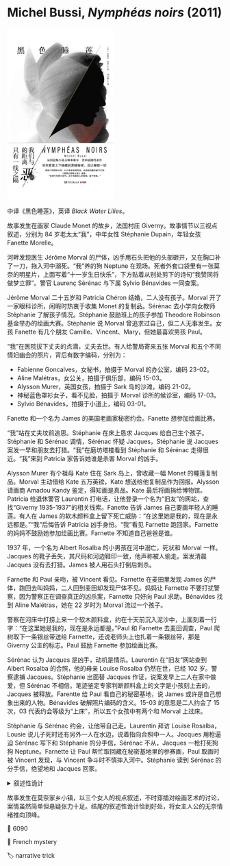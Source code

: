 # Michel Bussi, <i>Nymphéas noirs</i> (2011)

<img src=images/2011_cover.jpg width=250/>

中译《黑色睡莲》，英译 <i>Black Water Lilies</i>。

故事发生在画家 Claude Monet 的故乡，法国村庄 Giverny。故事情节以三视点叙述，分别为 84 岁老太太“我”，中年女性 Stéphanie Dupain，年轻女孩 Fanette Morelle。

河畔发现医生 Jérôme Morval 的尸体，凶手用石头把他的头部砸开，又在胸口补了一刀，拖入河中溺死。“我”养的狗 Neptune 在现场。死者外套口袋里有一张莫奈的明星片，上面写着“十一岁生日快乐”，下方贴着从别处剪下的诗句“我赞同将做梦立罪”。警官 Laurenç Sérénac 与下属 Sylvio Bénavides 一同查案。

Jérôme Morval 二十五岁和 Patricia Chéron 结婚，二人没有孩子。Morval 开了一家眼科诊所，闲暇时热衷于收集 Monet 的复制品。Sérénac 去小学向女教师 Stéphanie 了解孩子情况。Stéphanie 鼓励班上的孩子参加 Theodore Robinson 基金举办的绘画大赛。Stéphanie 说 Morval 曾追求过自己，但二人无事发生。女孩 Fanette 有几个朋友 Camille、Vincent、Mary，但她最喜欢男孩 Paul。

“我”在医院拔下丈夫的点滴，丈夫去世。有人给警局寄来五张 Morval 和五个不同情妇幽会的照片，背后有数字编码，分别为：
<ul>
<li>Fabienne Goncalves，女秘书，拍摄于 Morval 的办公室，编码 23-02。</li>
<li>Aline Malétras，女公关，拍摄于俱乐部，编码 15-03。</li>
<li>Alysson Murer，英国女孩，拍摄于 Sark 岛的沙滩，编码 21-02。</li>
<li>神秘蓝色罩衫女子，看不见脸，拍摄于 Morval 诊所的候诊室，编码 17-03。</li>
<li>Sylvio Bénavides，拍摄于小道上，编码 03-01。</li>
</ul>
Fanette 和一个名为 James 的美国老画家秘密约会。Fanette 想参加绘画比赛。

“我”站在丈夫坟前追思。Stéphanie 在床上恳求 Jacques 给自己生个孩子。Stéphanie 和 Sérénac 调情，Sérénac 怀疑 Jacques，Stéphanie 说 Jacques 案发一早和朋友去打猎。“我”在磨坊塔楼看到 Stéphanie 和 Sérénac 走得很近。“我”来到 Patricia 家告诉她谁是杀害 Morval 的凶手。

Alysson Murer 有个祖母 Kate 住在 Sark 岛上，曾收藏一幅 Monet 的睡莲复制品。Morval 主动借给 Kate 五万英镑，Kate 想送给他复制品作为回报。Alysson 请画商 Amadou Kandy 鉴定，得知画是真品。Kate 最后将画捐给博物馆。Patricia 给退休警官 Laurentin 打电话，让他登录一个名为“旧友”的网站，查找“Giverny 1935-1937”的相关线索。Fanette 告诉 James 自己要画年轻人的睡莲。有人在 James 的软木颜料盒上留下死亡威胁：“在这里她是我的，现在是永远都是。”“我”后悔告诉 Patricia 凶手身份。“我”看见 Farnette 跑回家。Farnette 的妈妈不鼓励她参加绘画比赛。Farnette 不知道自己爸爸是谁。

1937 年，一个名为 Albert Rosalba 的小男孩在河中溺亡，死状和 Morval 一样。Jacques 的靴子丢失，其尺码和河边鞋印一致，他声称被人偷走。案发清晨 Jacques 没有去打猎。James 被人用石头打倒后刺杀。

Farnette 和 Paul 亲吻，被 Vincent 看见。Farnette 在麦田里发现 James 的尸体，跑回去叫妈妈，二人回到麦田却发现尸体不见。妈妈让 Farnette 不要打扰警察，因为警察正在调查真正的凶杀案，Farnette 只好向 Paul 求助。Bénavides 找到 Aline Malétras，她在 22 岁时为 Morval 流过一个孩子。

警察在河床中打捞上来一个软木颜料盒，约在十天前沉入泥沙中，上面刻着一行字：“在这里她是我的，现在是永远都是。”Paul 和 Farnette 去麦田调查，Paul 爬树取下一条银丝带送给 Farnette，还说老师头上也扎着一条银丝带，那是 Giverny 公主的标志。Paul 鼓励 Farnette 参加绘画比赛。

Sérénac 认为 Jacques 是凶手，动机是情杀。Laurentin 在“旧友”网站查到 Albert Rosalba 的合照，他的母亲 Louise Rosalba 仍然在世，已经 102 岁。警察逮捕 Jacques。Stéphanie 出面替 Jacques 作证，说案发早上二人在家中做爱，但 Sérénac 不相信。笔迹鉴定专家判断颜料盒上的文字是小孩刻上去的，Jacques 被释放。Farentte 给 Paul 看自己的秘密基地，说 James 或许是自己想象出来的人物。Bénavides 破解照片编码的含义。15-03 的意思是二人约会了 15 次，03 代表约会等级为“上床”，所以五个女孩中有两个和 Morval 上过床。

Stéphanie 与 Sérénac 约会，让他带自己走。Laurentin 拜访 Louise Rosalba，Lousie 说儿子死时还有另外一人在水边，说着指向合照中一人。Jacques 用枪逼迫 Sérénac 写下和 Stéphanie 的分手信，Sérénac 不从，Jacques 一枪打死狗狗 Neptune。Farnette 让 Paul 帮忙取回藏在秘密基地里的参赛画，Paul 取画时被 Vincent 发现，与 Vincent 争斗时不慎摔入河中。Stéphanie 读到 Sérénac 的分手信，绝望地和 Jacques 回家。

<details><summary>叙述性诡计</summary>
人名误导，Stéphanie 给班上的同学起了印象派画家的名字：
<ul>
<li>Farnette = Stéphanie Dupain = 老太太“我”。</li>
<li>Vincent = Jacques Dupain。</li>
<li>Paul = Albert Rosalba。</li>
<li>Camille = Jérôme Morval。</li>
<li>Mary = Patricia Chéron。</li>
</ul>
时间线误导：
<ul>
<li>1937 年：Vincent 杀死 James、Paul。Farnette 和妈妈没有找到尸体是因为被 Vincent 搬走。Farnette 妈妈说警察在调查真的杀人案，是当时发生的另一起无关杀人案。Vincent 杀死 Paul 是因为不想 Farnette 参加绘画比赛得奖离开自己。</li>
<li>1963 年：Jacques 杀死 Morval，查案警官 Sérénac 与 Stéphanie 发生感情，Jacques 逼迫 Sérénac 写下分手信。</li>
<li>2010 年：Jacques 临死前向 Stéphanie 坦白罪行，Stéphanie 在十三天内回忆了 1937 年和 1963 年的事情。各章标题为“2010年5月”，但其实穿插了 Stéphanie 的回忆。</li>
</ul>

Farnette 和 Stéphanie 都戴着同样的银丝带（误导：Farnette 的老师也戴银丝带）。Stéphanie 一生养了六条德国牧羊犬，都叫做 Neptune。
</details>

故事发生在莫奈家乡小镇，以三个女人的视点叙述，不时穿插对绘画艺术的讨论，案情虽然简单但悬疑张力十足。结尾的叙述性诡计恰到好处，将女主人公的无奈情绪推向顶峰。

:link: 6090

:file_folder: French mystery

:label: narrative trick
